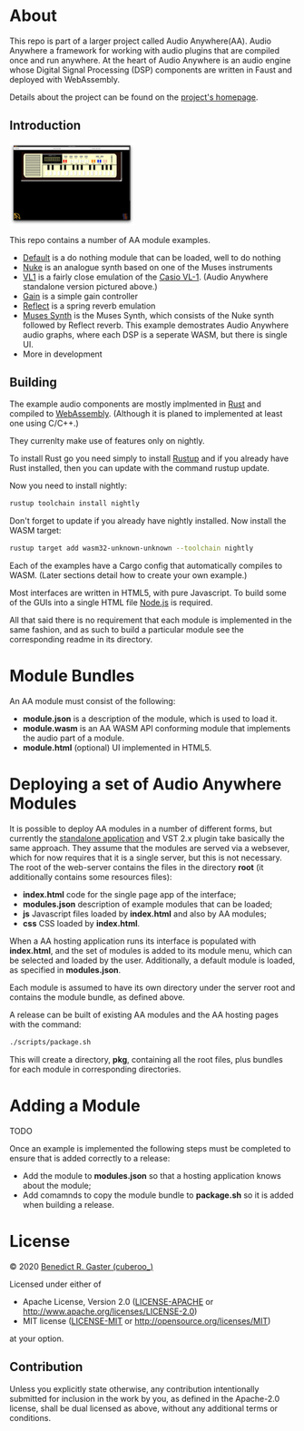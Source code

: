 # About

This repo is part of a larger project called Audio Anywhere(AA). Audio Anywhere a 
framework for working with audio plugins that are compiled once and run anywhere.
At the heart of Audio Anywhere is an audio engine whose Digital Signal Processing (DSP) components are written in Faust and deployed with WebAssembly. 

Details about the project can be found on the [project's homepage](https://muses-dmi.github.io/projects/).

## Introduction

<img src="./images/vl1-emulation-screenshot.png" style="width:220px;">

This repo contains a number of AA module examples. 

* [Default](https://github.com/bgaster/aa_examples/tree/master/default) is a do nothing module that can be loaded, well to do nothing
* [Nuke](https://github.com/bgaster/aa_examples/tree/master/nuke) is an analogue synth based on one of the Muses instruments
* [VL1](https://github.com/bgaster/aa_examples/tree/master/vl1) is a fairly close emulation of the [Casio VL-1](https://en.wikipedia.org/wiki/Casio_VL-1). (Audio Anywhere standalone version pictured above.)
* [Gain](https://github.com/bgaster/aa_examples/tree/master/gain) is a simple gain controller
* [Reflect](https://github.com/bgaster/aa_examples/tree/master/reflect) is a spring reverb emulation
* [Muses Synth](https://github.com/bgaster/aa_examples/tree/master/muses) is the Muses Synth, which consists of the Nuke synth followed by Reflect reverb. This example demostrates Audio Anywhere audio graphs, where each DSP is a seperate WASM, but there is single UI.
* More in development

## Building

The example audio components are mostly implmented in  [Rust](https://www.rust-lang.org/) and compiled to [WebAssembly](https://webassembly.org/). (Although it is planed to implemented at
least one using C/C++.)

They currenlty make use of features only on nightly.

To install Rust go you need simply to install [Rustup](https://rustup.rs/) and 
if you already have Rust installed, then you can update with the command rustup update.

Now you need to install nightly:

```bash
rustup toolchain install nightly
```
Don't forget to update if you already have nightly installed. Now install the WASM target:

```bash
rustup target add wasm32-unknown-unknown --toolchain nightly
```

Each of the examples have a Cargo config that automatically compiles to WASM. (Later sections detail how to create your own example.)

Most interfaces are written in HTML5, with pure Javascript. To build some of the GUIs into a single HTML file [Node.js](https://nodejs.org/en/) is required.

All that said there is no requirement that each module is implemented in the same fashion, and as such to build a particular module see the corresponding readme in its directory.

# Module Bundles

An AA module must consist of the following:

* **module.json** is a description of the module, which is used to load it.
* **module.wasm** is an AA WASM API conforming module that implements the audio part of a module.
* **module.html** (optional) UI implemented in HTML5.

# Deploying a set of Audio Anywhere Modules

It is possible to deploy AA modules in a number of different forms, but currently the 
[standalone application](https://github.com/bgaster/aa_standalone) and VST 2.x plugin take basically the same approach. They assume that the modules are served via a websever, which
for now requires that it is a single server, but this is not necessary. The root of the web-server contains the files in the directory **root** (it additionally contains some resources files):

* **index.html** code for the single page app of the interface;          
* **modules.json** description of example modules that can be loaded;
* **js** Javascript files loaded by **index.html** and also by AA modules;
* **css** CSS loaded by **index.html**.

When a AA hosting application runs its interface is populated with **index.html**,
and the set of modules is added to its module menu, which can be selected and loaded 
by the user. Additionally, a default module is loaded, as specified in **modules.json**.

Each module is assumed to have its own directory under the server root and contains the 
module bundle, as defined above.

A release can be built of existing AA modules and the AA hosting pages with the command:

```bash
./scripts/package.sh
```

This will create a directory, **pkg**, containing all the root files, plus bundles for each module in corresponding directories.

# Adding a Module

TODO

Once an example is implemented the following steps must be completed to ensure that is added correctly to a release:

* Add the module to **modules.json** so that a hosting application knows about the module;
* Add comamnds to copy the module bundle to **package.sh** so it is added when building a release.

# License
© 2020 [Benedict R. Gaster (cuberoo_)](https://bgaster.github.io/)

Licensed under either of

 * Apache License, Version 2.0
   ([LICENSE-APACHE](LICENSE-APACHE) or http://www.apache.org/licenses/LICENSE-2.0)
 * MIT license
   ([LICENSE-MIT](LICENSE-MIT) or http://opensource.org/licenses/MIT)

at your option.

## Contribution

Unless you explicitly state otherwise, any contribution intentionally submitted
for inclusion in the work by you, as defined in the Apache-2.0 license, shall be
dual licensed as above, without any additional terms or conditions.
